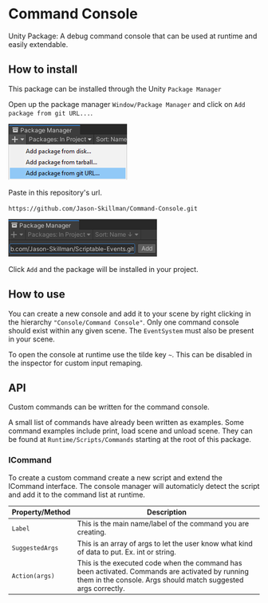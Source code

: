 # Command Console
Unity Package: A debug command console that can be used at runtime and easily extendable.

## How to install
This package can be installed through the Unity `Package Manager`

Open up the package manager `Window/Package Manager` and click on `Add package from git URL...`.

![unity_package_manager_git_drop_down](Documentation~/images/unity_package_manager_git_drop_down.png)

Paste in this repository's url.

`https://github.com/Jason-Skillman/Command-Console.git`

![unity_package_manager_git_with_url](Documentation~/images/unity_package_manager_git_with_url.png)

Click `Add` and the package will be installed in your project.

## How to use
You can create a new console and add it to your scene by right clicking in the hierarchy `"Console/Command Console"`.
Only one command console should exist within any given scene. 
The `EventSystem` must also be present in your scene.

To open the console at runtime use the tilde key `~`. This can be disabled in the inspector for custom input remaping.

## API
Custom commands can be written for the command console.

A small list of commands have already been written as examples. Some command examples include print, load scene and unload scene. They can be found at `Runtime/Scripts/Commands` starting at the root of this package.

### ICommand
To create a custom command create a new script and extend the ICommand interface. The console manager will automaticly detect the script and add it to the command list at runtime.

|Property/Method|Description|
|---|---|
|`Label`| This is the main name/label of the command you are creating.|
|`SuggestedArgs`| This is an array of args to let the user know what kind of data to put. Ex. int or string.|
|`Action(args)`| This is the executed code when the command has been activated. Commands are activated by running them in the console. Args should match suggested args correctly.|
